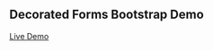 ## Decorated Forms Bootstrap Demo

[Live Demo](https://6493f1028c6e0a2cd788a01f--astonishing-caramel-111bae.netlify.app/)